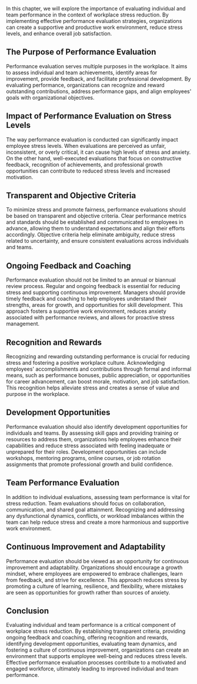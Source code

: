 
In this chapter, we will explore the importance of evaluating individual and team performance in the context of workplace stress reduction. By implementing effective performance evaluation strategies, organizations can create a supportive and productive work environment, reduce stress levels, and enhance overall job satisfaction.

The Purpose of Performance Evaluation
-------------------------------------

Performance evaluation serves multiple purposes in the workplace. It aims to assess individual and team achievements, identify areas for improvement, provide feedback, and facilitate professional development. By evaluating performance, organizations can recognize and reward outstanding contributions, address performance gaps, and align employees' goals with organizational objectives.

Impact of Performance Evaluation on Stress Levels
-------------------------------------------------

The way performance evaluation is conducted can significantly impact employee stress levels. When evaluations are perceived as unfair, inconsistent, or overly critical, it can cause high levels of stress and anxiety. On the other hand, well-executed evaluations that focus on constructive feedback, recognition of achievements, and professional growth opportunities can contribute to reduced stress levels and increased motivation.

Transparent and Objective Criteria
----------------------------------

To minimize stress and promote fairness, performance evaluations should be based on transparent and objective criteria. Clear performance metrics and standards should be established and communicated to employees in advance, allowing them to understand expectations and align their efforts accordingly. Objective criteria help eliminate ambiguity, reduce stress related to uncertainty, and ensure consistent evaluations across individuals and teams.

Ongoing Feedback and Coaching
-----------------------------

Performance evaluation should not be limited to an annual or biannual review process. Regular and ongoing feedback is essential for reducing stress and supporting continuous improvement. Managers should provide timely feedback and coaching to help employees understand their strengths, areas for growth, and opportunities for skill development. This approach fosters a supportive work environment, reduces anxiety associated with performance reviews, and allows for proactive stress management.

Recognition and Rewards
-----------------------

Recognizing and rewarding outstanding performance is crucial for reducing stress and fostering a positive workplace culture. Acknowledging employees' accomplishments and contributions through formal and informal means, such as performance bonuses, public appreciation, or opportunities for career advancement, can boost morale, motivation, and job satisfaction. This recognition helps alleviate stress and creates a sense of value and purpose in the workplace.

Development Opportunities
-------------------------

Performance evaluation should also identify development opportunities for individuals and teams. By assessing skill gaps and providing training or resources to address them, organizations help employees enhance their capabilities and reduce stress associated with feeling inadequate or unprepared for their roles. Development opportunities can include workshops, mentoring programs, online courses, or job rotation assignments that promote professional growth and build confidence.

Team Performance Evaluation
---------------------------

In addition to individual evaluations, assessing team performance is vital for stress reduction. Team evaluations should focus on collaboration, communication, and shared goal attainment. Recognizing and addressing any dysfunctional dynamics, conflicts, or workload imbalances within the team can help reduce stress and create a more harmonious and supportive work environment.

Continuous Improvement and Adaptability
---------------------------------------

Performance evaluation should be viewed as an opportunity for continuous improvement and adaptability. Organizations should encourage a growth mindset, where employees are empowered to embrace challenges, learn from feedback, and strive for excellence. This approach reduces stress by promoting a culture of learning, resilience, and flexibility, where mistakes are seen as opportunities for growth rather than sources of anxiety.

Conclusion
----------

Evaluating individual and team performance is a critical component of workplace stress reduction. By establishing transparent criteria, providing ongoing feedback and coaching, offering recognition and rewards, identifying development opportunities, evaluating team dynamics, and fostering a culture of continuous improvement, organizations can create an environment that supports employee well-being and reduces stress levels. Effective performance evaluation processes contribute to a motivated and engaged workforce, ultimately leading to improved individual and team performance.
